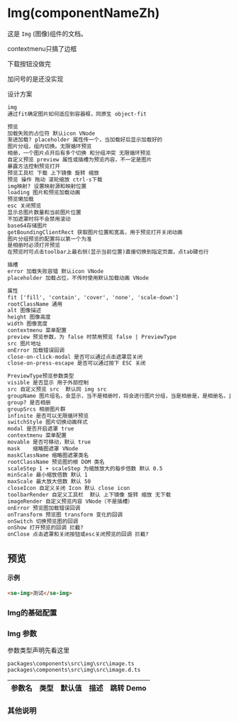 # Img(componentNameZh)

这是 `Img` (图像)组件的文档。

contextmenu只搞了边框

下载按钮没做完

加问号的是还没实现

设计方案

```txt
img
通过fit确定图片如何适应到容器框，同原生 object-fit

预览
加载失败的占位符 默认icon VNode
渐进加载? placeholder 属性传一个，当加载好后显示加载好的
图片分组，组内切换。无限循环预览
相册，一个图片点开后有多个切换 和分组冲突 无限循环预览
自定义预览 preview 属性或插槽为预览内容，不一定是图片
暴露方法控制预览打开
预览工具栏 下载 上下镜像 旋转 缩放
预览 操作 拖动 滚轮缩放 ctrl-s下载
img映射? 设置映射源和映射位置
loading 图片和预览加载动画
预览懒加载
esc 关闭预览
显示总图片数量和当前图片位置
不加遮罩时将不会禁用滚动
base64存储图片
getBoundingClientRect 获取图片位置和宽高，用于预览打开关闭动画
图片分组预览的配置将以第一个为准
是相册时必须打开预览
在预览时可点击toolbar上最右侧(显示当前位置)直接切换到指定页面，点tab键也行

插槽
error 加载失败容错 默认icon VNode
placeholder 加载占位，不传时使用默认加载动画 VNode

属性
fit ['fill', 'contain', 'cover', 'none', 'scale-down']
rootClassName 通用
alt 图像描述
height 图像高度
width 图像宽度
contextmenu 菜单配置
preview 预览参数，为 false 时禁用预览 false | PreviewType
src 图片地址
onError 加载错误回调
close-on-click-modal 是否可以通过点击遮罩层关闭
close-on-press-escape 是否可以通过按下 ESC 关闭

PreviewType预览参数类型
visible 是否显示 用于外部控制
src 自定义预览 src  默认同 img src
groupName 图片组名，会显示，当不是相册时，将会进行图片分组，当是相册是，是相册名，且是相册的命名必须唯一，分组和相册不能重名，主动报错
group? 是否相册
groupSrcs 相册图片群
infinite 是否可以无限循环预览
switchStyle 图片切换动画样式
modal 是否开启遮罩 true
contextmenu 菜单配置
movable 是否可移动，默认 true
mask	缩略图遮罩 VNode
maskClassName 缩略图遮罩类名
rootClassName 预览图的根 DOM 类名
scaleStep 1 + scaleStep 为缩放放大的每步倍数 默认 0.5
minScale 最小缩放倍数 默认 1
maxScale 最大放大倍数 默认 50
closeIcon 自定义关闭 Icon 默认 close icon
toolbarRender 自定义工具栏  默认 上下镜像 旋转 缩放 无下载
imageRender 自定义预览内容 VNode（不是插槽）
onError 预览图加载错误回调
onTransform 预览图 transform 变化的回调
onSwitch 切换预览图的回调
onShow 打开预览的回调 拦截?
onClose 点击遮罩和关闭按钮或esc关闭预览的回调 拦截?
```

## 预览

<preview path="../../demos/img/img.vue" title="基本使用" description=" " client-only></preview>

#### 示例

```html
<se-img>测试</se-img>
```

### Img的基础配置

### Img 参数

参数类型声明先看这里

```
packages\components\src\img\src\image.ts
packages\components\src\img\src\image.d.ts
```

| 参数名 | 类型 | 默认值 | 描述 | 跳转 Demo |
| :----- | :--- | :----- | :--- | :-------- |

### 其他说明
